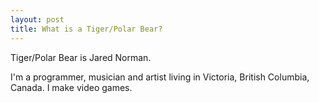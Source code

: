 ```yaml
---
layout: post
title: What is a Tiger/Polar Bear?
---
```


Tiger/Polar Bear is Jared Norman.

I'm a programmer, musician and artist living in Victoria, British Columbia, Canada. I make video games.